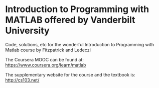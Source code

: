 # Introduction to Programming with MATLAB offered by Vanderbilt University
Code, solutions, etc for the wonderful Introduction to Programming with Matlab course by Fitzpatrick and Ledeczi

The Coursera MOOC can be found at: https://www.coursera.org/learn/matlab

The supplementary website for the course and the textbook is: http://cs103.net/
